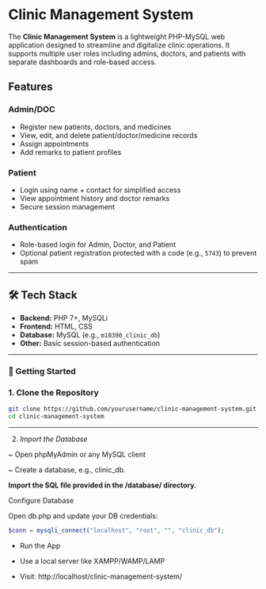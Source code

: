 # Clinic Management System

The **Clinic Management System** is a lightweight PHP-MySQL web application designed to streamline and digitalize clinic operations. It supports multiple user roles including admins, doctors, and patients with separate dashboards and role-based access.

##  Features

### Admin/DOC
- Register new patients, doctors, and medicines
- View, edit, and delete patient/doctor/medicine records
- Assign appointments
- Add remarks to patient profiles

###  Patient
- Login using name + contact for simplified access
- View appointment history and doctor remarks
- Secure session management

###  Authentication
- Role-based login for Admin, Doctor, and Patient
- Optional patient registration protected with a code (e.g., `5743`) to prevent spam

---

## 🛠 Tech Stack

- **Backend:** PHP 7+, MySQLi
- **Frontend:** HTML, CSS
- **Database:** MySQL (e.g., `m10390_clinic_db`)
- **Other:** Basic session-based authentication

---

### 🚀 Getting Started

### 1. Clone the Repository
```bash
git clone https://github.com/yourusername/clinic-management-system.git
cd clinic-management-system
```
---

2. *Import the Database*

~ Open phpMyAdmin or any MySQL client

~ Create a database, e.g., clinic_db.

__Import the SQL file provided in the /database/ directory.__

Configure Database

Open db.php and update your DB credentials:

```php
$conn = mysqli_connect("localhost", "root", "", "clinic_db");
```
- Run the App

- Use a local server like XAMPP/WAMP/LAMP

- Visit: http://localhost/clinic-management-system/
